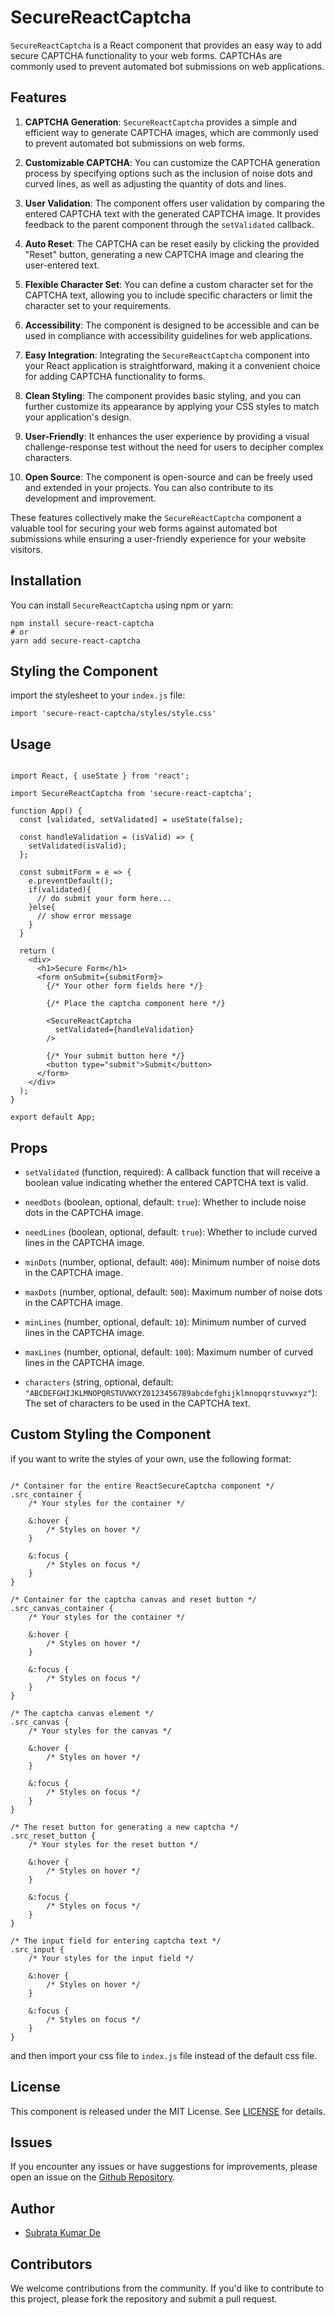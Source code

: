 # SecureReactCaptcha

`SecureReactCaptcha` is a React component that provides an easy way to add secure CAPTCHA functionality to your web forms. CAPTCHAs are commonly used to prevent automated bot submissions on web applications.

## Features

1. **CAPTCHA Generation**: `SecureReactCaptcha` provides a simple and efficient way to generate CAPTCHA images, which are commonly used to prevent automated bot submissions on web forms.

2. **Customizable CAPTCHA**: You can customize the CAPTCHA generation process by specifying options such as the inclusion of noise dots and curved lines, as well as adjusting the quantity of dots and lines.

3. **User Validation**: The component offers user validation by comparing the entered CAPTCHA text with the generated CAPTCHA image. It provides feedback to the parent component through the `setValidated` callback.

4. **Auto Reset**: The CAPTCHA can be reset easily by clicking the provided "Reset" button, generating a new CAPTCHA image and clearing the user-entered text.

5. **Flexible Character Set**: You can define a custom character set for the CAPTCHA text, allowing you to include specific characters or limit the character set to your requirements.

6. **Accessibility**: The component is designed to be accessible and can be used in compliance with accessibility guidelines for web applications.

7. **Easy Integration**: Integrating the `SecureReactCaptcha` component into your React application is straightforward, making it a convenient choice for adding CAPTCHA functionality to forms.

8. **Clean Styling**: The component provides basic styling, and you can further customize its appearance by applying your CSS styles to match your application's design.

9. **User-Friendly**: It enhances the user experience by providing a visual challenge-response test without the need for users to decipher complex characters.

10. **Open Source**: The component is open-source and can be freely used and extended in your projects. You can also contribute to its development and improvement.

These features collectively make the `SecureReactCaptcha` component a valuable tool for securing your web forms against automated bot submissions while ensuring a user-friendly experience for your website visitors.



## Installation

You can install `SecureReactCaptcha` using npm or yarn:

```
npm install secure-react-captcha
# or
yarn add secure-react-captcha
```

## Styling the Component

import the stylesheet to your `index.js` file:

```
import 'secure-react-captcha/styles/style.css'
```

## Usage

```

import React, { useState } from 'react';

import SecureReactCaptcha from 'secure-react-captcha';

function App() {
  const [validated, setValidated] = useState(false);

  const handleValidation = (isValid) => {
    setValidated(isValid);
  };

  const submitForm = e => {
    e.preventDefault();
    if(validated){
      // do submit your form here...
    }else{
      // show error message
    }
  }

  return (
    <div>
      <h1>Secure Form</h1>
      <form onSubmit={submitForm}>
        {/* Your other form fields here */}

        {/* Place the captcha component here */}

        <SecureReactCaptcha
          setValidated={handleValidation}
        />

        {/* Your submit button here */}
        <button type="submit">Submit</button>
      </form>
    </div>
  );
}

export default App;

```

## Props

- `setValidated` (function, required): A callback function that will receive a boolean value indicating whether the entered CAPTCHA text is valid.

- `needDots` (boolean, optional, default: `true`): Whether to include noise dots in the CAPTCHA image.

- `needLines` (boolean, optional, default: `true`): Whether to include curved lines in the CAPTCHA image.

- `minDots` (number, optional, default: `400`): Minimum number of noise dots in the CAPTCHA image.

- `maxDots` (number, optional, default: `500`): Maximum number of noise dots in the CAPTCHA image.

- `minLines` (number, optional, default: `10`): Minimum number of curved lines in the CAPTCHA image.

- `maxLines` (number, optional, default: `100`): Maximum number of curved lines in the CAPTCHA image.

- `characters` (string, optional, default: `"ABCDEFGHIJKLMNOPQRSTUVWXYZ0123456789abcdefghijklmnopqrstuvwxyz"`): The set of characters to be used in the CAPTCHA text.


## Custom Styling the Component

if you want to write the styles of your own, use the following format:
```

/* Container for the entire ReactSecureCaptcha component */
.src_container {
    /* Your styles for the container */

    &:hover {
        /* Styles on hover */
    }

    &:focus {
        /* Styles on focus */
    }
}

/* Container for the captcha canvas and reset button */
.src_canvas_container {
    /* Your styles for the container */

    &:hover {
        /* Styles on hover */
    }

    &:focus {
        /* Styles on focus */
    }
}

/* The captcha canvas element */
.src_canvas {
    /* Your styles for the canvas */

    &:hover {
        /* Styles on hover */
    }

    &:focus {
        /* Styles on focus */
    }
}

/* The reset button for generating a new captcha */
.src_reset_button {
    /* Your styles for the reset button */

    &:hover {
        /* Styles on hover */
    }

    &:focus {
        /* Styles on focus */
    }
}

/* The input field for entering captcha text */
.src_input {
    /* Your styles for the input field */

    &:hover {
        /* Styles on hover */
    }

    &:focus {
        /* Styles on focus */
    }
}
```

and then import your css file to `index.js` file instead of the default css file.

## License

This component is released under the MIT License. See [LICENSE](LICENSE) for details.

## Issues

If you encounter any issues or have suggestions for improvements, please open an issue on the [Github Repository](https://github.com/subratade9ok/secure-react-captcha/issues).


## Author

- [Subrata Kumar De](https://github.com/Subratade9ok)

## Contributors

We welcome contributions from the community. If you'd like to contribute to this project, please fork the repository and submit a pull request.
